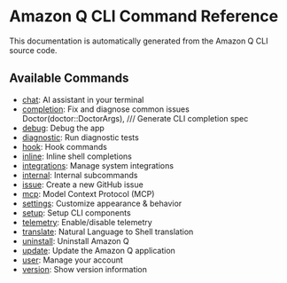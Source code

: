 # Amazon Q CLI Command Reference

This documentation is automatically generated from the Amazon Q CLI source code.

## Available Commands

- [chat](chat.md): AI assistant in your terminal
- [completion](completion.md): Fix and diagnose common issues
    Doctor(doctor::DoctorArgs),
    /// Generate CLI completion spec
- [debug](debug.md): Debug the app
- [diagnostic](diagnostic.md): Run diagnostic tests
- [hook](hook.md): Hook commands
- [inline](inline.md): Inline shell completions
- [integrations](integrations.md): Manage system integrations
- [internal](internal.md): Internal subcommands
- [issue](issue.md): Create a new GitHub issue
- [mcp](mcp.md): Model Context Protocol (MCP)
- [settings](settings.md): Customize appearance & behavior
- [setup](setup.md): Setup CLI components
- [telemetry](telemetry.md): Enable/disable telemetry
- [translate](translate.md): Natural Language to Shell translation
- [uninstall](uninstall.md): Uninstall Amazon Q
- [update](update.md): Update the Amazon Q application
- [user](user.md): Manage your account
- [version](version.md): Show version information
